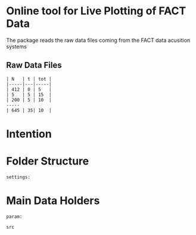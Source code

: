 # Online tool for Live Plotting of FACT Data

The package reads the raw data files coming from the FACT data acusition systems 




## Raw Data Files

    | N   | t | tot |
    |-----|---|-----|
    | 412 | 0 | 5   |
    | 5   | 5 | 15  |
    | 200 | 5 | 10  |
    -----
    | 645 | 35| 10  |


# Intention

# Folder Structure

    settings: 




# Main Data Holders

    param:
    
    src
